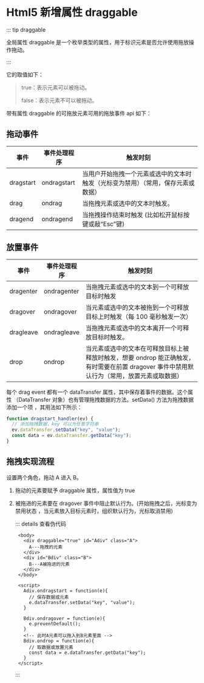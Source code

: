 # Html5 新增属性 draggable

::: tip draggable

全局属性 draggable 是一个枚举类型的属性，用于标识元素是否允许使用拖放操作拖动。

:::

它的取值如下：

> true：表示元素可以被拖动。
>
> false：表示元素不可以被拖动。

带有属性 draggable 的可拖放元素可用的拖放事件 api 如下：

## 拖动事件

| 事件      | 事件处理程序 | 触发时刻                                                                         |
| --------- | ------------ | -------------------------------------------------------------------------------- |
| dragstart | ondragstart  | 当用户开始拖拽一个元素或选中的文本时触发（光标变为禁用）（常用，保存元素或数据） |
| drag      | ondrag       | 当拖拽元素或选中的文本时触发。                                                   |
| dragend   | ondragend    | 当拖拽操作结束时触发 (比如松开鼠标按键或敲“Esc”键)                               |

## 放置事件

| 事件      | 事件处理程序 | 触发时刻                                                                                                                                   |
| --------- | ------------ | ------------------------------------------------------------------------------------------------------------------------------------------ |
| dragenter | ondragenter  | 当拖拽元素或选中的文本到一个可释放目标时触发                                                                                               |
| dragover  | ondragover   | 当元素或选中的文本被拖到一个可释放目标上时触发（每 100 毫秒触发一次）                                                                      |
| dragleave | ondragleave  | 当拖拽元素或选中的文本离开一个可释放目标时触发。                                                                                           |
| drop      | ondrop       | 当元素或选中的文本在可释放目标上被释放时触发，想要 ondrop 能正确触发，有时需要在前置 dragover 事件中禁用默认行为（常用，放置元素或取数据） |

每个 drag event 都有一个 dataTransfer 属性，其中保存着事件的数据。这个属性
（DataTransfer 对象）也有管理拖拽数据的方法。setData() 方法为拖拽数据添加一个项
，其用法如下所示：

```js
function dragstart_handler(ev) {
  // 添加拖拽数据，key 可以为任意字符串
  ev.dataTransfer.setData("key", "value");
  const data = ev.dataTransfer.getData("key");
}
```

## 拖拽实现流程

设置两个角色，拖动 A 进入 B。

1. 拖动的元素要赋予 draggable 属性，属性值为 true
2. 被拖进的元素要在 dragover 事件中阻止默认行为。(开始拖拽之后，光标变为禁用状态
   ，当元素放入目标元素时，组织默认行为，光标取消禁用)

   ::: details 查看伪代码

   ```js:line-numbers{11-14,16-18,20-23}
    <body>
      <div draggable="true" id="Adiv" class="A">
        A---拖拽的元素
      </div>
      <div id="Bdiv" class="B">
        B---A被拖进的元素
      </div>
    </body>

    <script>
      Adiv.ondragstart = function(e){
        // 保存数据或元素
        e.dataTransfer.setData("key", "value");
      }

      Bdiv.ondragover = function(e){
        e.preventDefault();
      }
      <!-- 此时A元素可以拖入到B元素里面 -->
      Bdiv.ondrop = function(e){
        // 取数据或放置元素
        const data = e.dataTransfer.getData("key");
      }
    </script>
   ```

   :::
